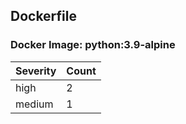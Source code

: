 ## Dockerfile

### Docker Image: python:3.9-alpine
| Severity | Count |
|----------|-------|
| high | 2 |
| medium | 1 |